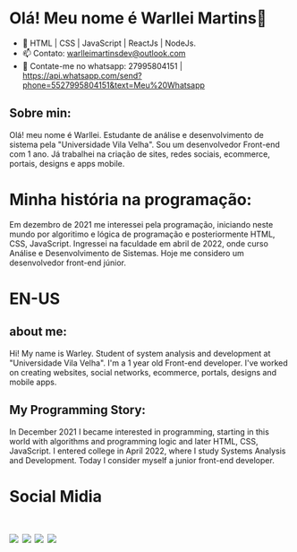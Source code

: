 <h1>Olá! Meu nome é Warllei Martins👋</h1>

- 📜 HTML | CSS | JavaScript | ReactJs | NodeJs.
- 📫 Contato: warlleimartinsdev@outlook.com
-  📱 Contate-me no whatsapp: 27995804151 | https://api.whatsapp.com/send?phone=5527995804151&text=Meu%20Whatsapp

<div>
<h2>Sobre min:</h2>
  
Olá! meu nome é Warllei. Estudante de análise e desenvolvimento de sistema pela "Universidade Vila Velha". Sou um desenvolvedor Front-end com 1 ano. Já trabalhei na criação de sites, redes sociais, ecommerce, portais, designs e apps mobile.
<div/>
  
<div>
<h1>Minha história na programação:</h1>
Em dezembro de 2021 me interessei pela programação, iniciando neste mundo por algoritimo e lógica de programação e posteriormente HTML, CSS, JavaScript.
Ingressei na faculdade em abril de 2022, onde curso Análise e Desenvolvimento de Sistemas. Hoje me considero um desenvolvedor front-end júnior.
<div/>
   

<div>
<h1>EN-US</h1>   
  
<h2>about me:</h2>
  
Hi! My name is Warley. Student of system analysis and development at "Universidade Vila Velha". I'm a 1 year old Front-end developer. I've worked on creating websites, social networks, ecommerce, portals, designs and mobile apps.
<div/>
  
<div>
<h2>My Programming Story:</h2>
In December 2021 I became interested in programming, starting in this world with algorithms and programming logic and later HTML, CSS, JavaScript.
I entered college in April 2022, where I study Systems Analysis and Development. Today I consider myself a junior front-end developer.
<div/>
 
<h1>Social Midia<h1/>
<div> 
  <a href="https://www.instagram.com/warlleimartins/" target="_blank"><img src="https://img.shields.io/badge/-Instagram-%23E4405F?style=for-the-badge&logo=instagram&logoColor=white" target="_blank"></a>
 <a href="https://discord.gg/XTkp4JPg" target="_blank"><img src="https://img.shields.io/badge/Discord-7289DA?style=for-the-badge&logo=discord&logoColor=white" target="_blank"></a> 
  <a href = "mailto:warlleimartinsdev@hotmail.com"><img src="https://img.shields.io/badge/-Gmail-%23333?style=for-the-badge&logo=gmail&logoColor=white" target="_blank"></a>
  <a href="https://www.linkedin.com/in/warllei-martins-823510153/" target="_blank"><img src="https://img.shields.io/badge/-LinkedIn-%230077B5?style=for-the-badge&logo=linkedin&logoColor=white" target="_blank"></
</div>

  
